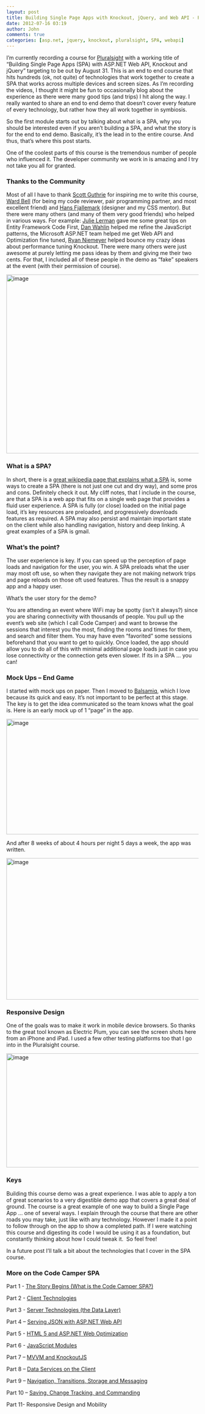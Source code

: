 ```yaml
---
layout: post
title: Building Single Page Apps with Knockout, jQuery, and Web API - Part 1 - The Story Begins
date: 2012-07-16 03:19
author: John
comments: true
categories: [asp.net, jquery, knockout, pluralsight, SPA, webapi]
---
```

<p>I’m currently recording a course for <a href="http://www.pluralsight.com">Pluralsight</a> with a working title of “Building Single Page Apps (SPA) with ASP.NET Web API, Knockout and jQuery” targeting to be out by August 31. This is an end to end course that hits hundreds (ok, not quite) of technologies that work together to create a SPA that works across multiple devices and screen sizes. As I’m recording the videos, I thought it might be fun to occasionally blog about the experience as there were many good tips (and trips) I hit along the way. I really wanted to share an end to end demo that doesn’t cover every feature of every technology, but rather how they all work together in symbiosis.</p> <p>So the first module starts out by talking about what is a SPA, why you should be interested even if you aren’t building a SPA, and what the story is for the end to end demo. Basically, it’s the lead in to the entire course. And thus, that’s where this post starts.</p> <p>One of the coolest parts of this course is the tremendous number of people who influenced it. The developer community we work in is amazing and I try not take you all for granted.</p> <h3>Thanks to the Community</h3> <p>Most of all I have to thank <a href="https://twitter.com/scottgu">Scott Guthrie</a> for inspiring me to write this course, <a href="https://twitter.com/#!/search/wardbell">Ward Bell</a> (for being my code reviewer, pair programming partner, and most excellent friend) and <a href="https://twitter.com/hfjallemark">Hans Fjallemark</a> (designer and my CSS mentor). But there were many others (and many of them very good friends) who helped in various ways. For example: <a href="https://twitter.com/julielerman">Julie Lerman</a> gave me some great tips on Entity Framework Code First, <a href="https://twitter.com/danwahlin">Dan Wahlin</a> helped me refine the JavaScript patterns, the Microsoft ASP.NET team helped me get Web API and Optimization fine tuned, <a href="https://twitter.com/RPNiemeyer">Ryan Niemeyer</a> helped bounce my crazy ideas about performance tuning Knockout. There were many others were just awesome at purely letting me pass ideas by them and giving me their two cents. For that, I included all of these people in the demo as “fake” speakers at the event (with their permission of course).</p> <p><a href="/wp-content/uploads/media/Windows-Live-Writer/Building-Single-Page-Apps-with-Knockout-_13C2F/image_2.png"><img style="background-image: none; border-right-width: 0px; padding-left: 0px; padding-right: 0px; display: block; float: none; border-top-width: 0px; border-bottom-width: 0px; margin-left: auto; border-left-width: 0px; margin-right: auto; padding-top: 0px" title="image" border="0" alt="image" src="/wp-content/uploads/media/Windows-Live-Writer/Building-Single-Page-Apps-with-Knockout-_13C2F/image_thumb.png" width="520" height="469"></a></p> <h3>What is a SPA?</h3> <p>In short, there is a <a href="http://jpapa.me/wikispa">great wikipedia page that explains what a SPA</a> is, some ways to create a SPA (there is not just one cut and dry way), and some pros and cons. Definitely check it out. My cliff notes, that I include in the course, are that a SPA is a web app that fits on a single web page that provides a fluid user experience. A SPA is fully (or close) loaded on the initial page load, it’s key resources are preloaded, and progressively downloads features as required. A SPA may also persist and maintain important state on the client while also handling navigation, history and deep linking. A great examples of a SPA is gmail.</p> <h3>What’s the point?</h3> <p>The user experience is key. If you can speed up the perception of page loads and navigation for the user, you win. A SPA preloads what the user may most oft use, so when they navigate they are not making network trips and page reloads on those oft used features. Thus the result is a snappy app and a happy user.</p> <p>What’s the user story for the demo?</p> <p>You are attending an event where WiFi may be spotty (isn’t it always?) since you are sharing connectivity with thousands of people. You pull up the event’s web site (which I call Code Camper) and want to browse the sessions that interest you the most, finding the rooms and times for them, and search and filter them. You may have even “favorited” some sessions beforehand that you want to get to quickly. Once loaded, the app should allow you to do all of this with minimal additional page loads just in case you lose connectivity or the connection gets even slower. If its in a SPA … you can!</p> <h3>Mock Ups – End Game</h3> <p>I started with mock ups on paper. Then I moved to <a href="http://www.balsamiq.com/">Balsamiq</a>, which I love because its quick and easy. It’s not important to be perfect at this stage. The key is to get the idea communicated so the team knows what the goal is. Here is an early mock up of 1 “page” in the app.</p> <p><a href="/wp-content/uploads/media/Windows-Live-Writer/Building-Single-Page-Apps-with-Knockout-_13C2F/image_4.png"><img style="background-image: none; border-right-width: 0px; padding-left: 0px; padding-right: 0px; display: block; float: none; border-top-width: 0px; border-bottom-width: 0px; margin-left: auto; border-left-width: 0px; margin-right: auto; padding-top: 0px" title="image" border="0" alt="image" src="/wp-content/uploads/media/Windows-Live-Writer/Building-Single-Page-Apps-with-Knockout-_13C2F/image_thumb_1.png" width="520" height="303"></a></p> <p>And after 8 weeks of about 4 hours per night 5 days a week, the app was written.</p> <p><a href="/wp-content/uploads/media/Windows-Live-Writer/Building-Single-Page-Apps-with-Knockout-_13C2F/image_6.png"><img style="background-image: none; border-right-width: 0px; padding-left: 0px; padding-right: 0px; display: block; float: none; border-top-width: 0px; border-bottom-width: 0px; margin-left: auto; border-left-width: 0px; margin-right: auto; padding-top: 0px" title="image" border="0" alt="image" src="/wp-content/uploads/media/Windows-Live-Writer/Building-Single-Page-Apps-with-Knockout-_13C2F/image_thumb_2.png" width="520" height="371"></a></p> <h3>Responsive Design</h3> <p>One of the goals was to make it work in mobile device browsers. So thanks to the great tool known as Electric Plum, you can see the screen shots here from an iPhone and iPad. I used a few other testing platforms too that I go into in the Pluralsight course.</p> <p><a href="/wp-content/uploads/media/Windows-Live-Writer/Building-Single-Page-Apps-with-Knockout-_13C2F/image_12.png"><img style="background-image: none; border-right-width: 0px; padding-left: 0px; padding-right: 0px; display: block; float: none; border-top-width: 0px; border-bottom-width: 0px; margin-left: auto; border-left-width: 0px; margin-right: auto; padding-top: 0px" title="image" border="0" alt="image" src="/wp-content/uploads/media/Windows-Live-Writer/Building-Single-Page-Apps-with-Knockout-_13C2F/image_thumb_5.png" width="520" height="299"></a></p> <h3>Keys</h3> <p>Building this course demo was a great experience. I was able to apply a ton of great scenarios to a very digestible demo app that covers a great deal of ground. The course is a great example of one way to build a Single Page App … one of several ways. I explain through the course that there are other roads you may take, just like with any technology. However I made it a point to follow through on the app to show a completed path. If I were watching this course and digesting its code I would be using it as a foundation, but constantly thinking about how I could tweak it.&nbsp; So feel free!</p> <p>In a future post I’ll talk a bit about the technologies that I cover in the SPA course.</p> <h3>More on the Code Camper SPA</h3> <p>Part 1 - <a href="http://jpapa.me/spapost1">The Story Begins (What is the Code Camper SPA?)</a></p> <p>Part 2 - <a href="http://jpapa.me/spapost2">Client Technologies</a></p> <p>Part 3 - <a href="/spapost3">Server Technologies (the Data Layer)</a></p> <p>Part 4 – <a href="http://jpapa.me/spapost4">Serving JSON with ASP.NET Web API</a></p> <p>Part 5 - <a href="http://jpapa.me/spapos
t5">HTML 5 and ASP.NET Web Optimization</a></p> <p>Part 6 - <a href="http://jpapa.me/spapost6">JavaScript Modules</a></p> <p>Part 7 – <a href="http://jpapa.me/spapost7">MVVM and KnockoutJS</a></p> <p>Part 8 – <a href="http://jpapa.me/spapost8">Data Services on the Client</a></p> <p>Part 9 – <a href="http://jpapa.me/spapost9">Navigation, Transitions, Storage and Messaging</a></p> <p>Part 10 – <a href="http://jpapa.me/spapost10">Saving, Change Tracking, and Commanding</a> </p> <p>Part 11- Responsive Design and Mobility</p>

